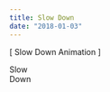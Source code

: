 ```yaml
---
title: Slow Down
date: "2018-01-03"
---
```


[ Slow Down Animation ]

<div className="slow">Slow<div>
<div className="down">Down<div>